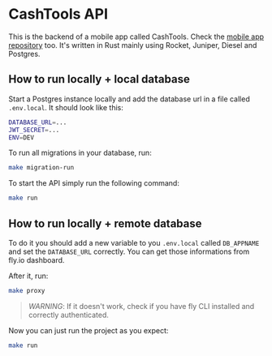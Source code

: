 # CashTools API

This is the backend of a mobile app called CashTools. Check the [mobile app repository](https://github.com/programandonocosmos/cashtools-app) too. It's written in Rust mainly using Rocket, Juniper, Diesel and Postgres.

## How to run locally + local database

Start a Postgres instance locally and add the database url in a file called `.env.local`. It should look like this:

```bash
DATABASE_URL=...
JWT_SECRET=...
ENV=DEV
```

To run all migrations in your database, run:

```bash
make migration-run
```

To start the API simply run the following command:

```bash
make run
```

## How to run locally + remote database

To do it you should add a new variable to you `.env.local` called `DB_APPNAME` and set the `DATABASE_URL` correctly. You can get those informations from fly.io dashboard. 

After it, run:

```bash
make proxy
```

> *WARNING*: If it doesn't work, check if you have fly CLI installed and correctly authenticated.

Now you can just run the project as you expect:

```bash
make run
```